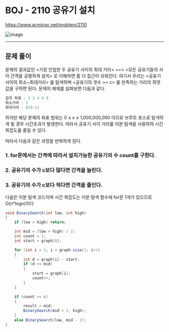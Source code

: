 # BOJ - 2110 공유기 설치

<https://www.acmicpc.net/problem/2110>

![image](https://user-images.githubusercontent.com/76749472/160222719-53ee9275-493a-4c51-9db5-097a2e654826.png)

<hr/>

## 문제 풀이
문제의 결과값인 <가장 인접한 두 공유기 사이의 최대 거리> ==> <모든 공유기들의 사이 간격을 공평하게 설치> 로 이해하면 좀 더 접근이 쉬워진다.
여기서 우리는 <공유기 사이의 최소~최대거리> 를 탐색하며 <공유기의 갯수 >= c> 를 만족하는 거리의 최댓값을 구하면 된다.
문제의 예제를 살펴보면 다음과 같다.
```csharp
집의 좌표 : 1 2 4 8 9
최소거리 : 1
최대거리 : 8(9-1)
```

하지만 해당 문제의 좌표 범위는 0 ≤ x ≤ 1,000,000,000 이므로 브루트 포스로 탐색하게 될 경우 시간초과가 발생한다.
따라서 공유기 사이 거리를 이분 탐색을 사용하여 시간 복잡도를 줄일 수 있다.

따라서 다음과 같은 과정을 반복하게 된다.
### 1. for문에서는 간격에 따라서 설치가능한 공유기의 수 count를 구한다.
### 2. 공유기의 수가 c보다 많다면 간격을 늘린다.
### 3. 공유기의 수가 c보다 적다면 간격을 줄인다.


다음은 이분 탐색 코드이며 시간 복잡도는 이분 탐색 함수에 for문 1개가 있으므로 O(n*logn)이다
```csharp
void BinarySearch(int low, int high)
{
	if (low > high) return;

	int mid = (low + high) / 2;
	int count = 1;
	int start = graph[0];

	for (int i = 1; i < graph.size(); i++)
	{
		int d = graph[i] - start;
		if (d >= mid)
		{
			start = graph[i];
			count++;
		}
	}

	if (count >= c)
	{
		result = mid;
		BinarySearch(mid + 1, high);
	}
	else BinarySearch(low, mid - 1);
}
```
